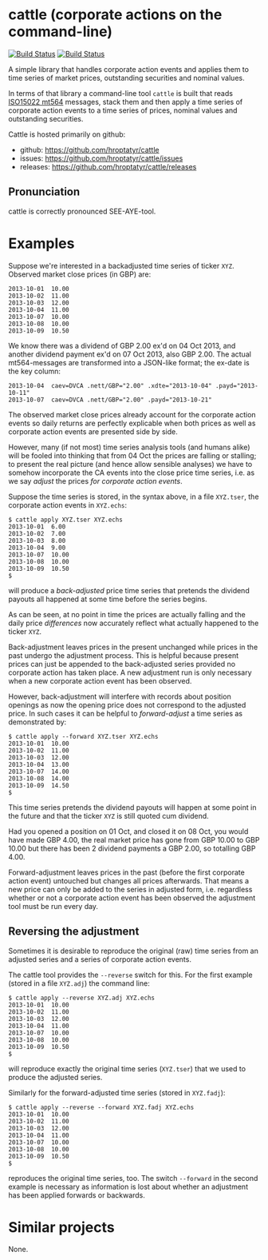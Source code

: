 cattle (corporate actions on the command-line)
==============================================

[![Build Status](https://secure.travis-ci.org/hroptatyr/cattle.png?branch=master)](http://travis-ci.org/hroptatyr/cattle)
[![Build Status](https://drone.io/github.com/hroptatyr/cattle/status.png)](https://drone.io/github.com/hroptatyr/cattle/latest)

A simple library that handles corporate action events and applies them
to time series of market prices, outstanding securities and nominal
values.

In terms of that library a command-line tool `cattle` is built that
reads [ISO15022 mt564][1] messages, stack them and then apply a
time series of corporate action events to a time series of prices, nominal
values and outstanding securities.

Cattle is hosted primarily on github:

+ github: <https://github.com/hroptatyr/cattle>
+ issues: <https://github.com/hroptatyr/cattle/issues>
+ releases: <https://github.com/hroptatyr/cattle/releases>


Pronunciation
-------------
cattle is correctly pronounced SEE-AYE-tool.


Examples
========
Suppose we're interested in a backadjusted time series of ticker `XYZ`.
Observed market close prices (in GBP) are:

    2013-10-01	10.00
    2013-10-02	11.00
    2013-10-03	12.00
    2013-10-04	11.00
    2013-10-07	10.00
    2013-10-08	10.00
    2013-10-09	10.50

We know there was a dividend of GBP 2.00 ex'd on 04 Oct 2013, and
another dividend payment ex'd on 07 Oct 2013, also GBP 2.00.  The actual
mt564-messages are transformed into a JSON-like format; the ex-date is
the key column:

    2013-10-04	caev=DVCA .nett/GBP="2.00" .xdte="2013-10-04" .payd="2013-10-11"
    2013-10-07	caev=DVCA .nett/GBP="2.00" .payd="2013-10-21"

The observed market close prices already account for the corporate
action events so daily returns are perfectly explicable when both prices
as well as corporate action events are presented side by side.

However, many (if not most) time series analysis tools (and humans
alike) will be fooled into thinking that from 04 Oct the prices are
falling or stalling; to present the real picture (and hence allow
sensible analyses) we have to somehow incorporate the CA events into the
close price time series, i.e. as we say *adjust* the prices *for
corporate action events*.

Suppose the time series is stored, in the syntax above, in a file
`XYZ.tser`, the corporate action events in `XYZ.echs`:

    $ cattle apply XYZ.tser XYZ.echs
    2013-10-01	6.00
    2013-10-02	7.00
    2013-10-03	8.00
    2013-10-04	9.00
    2013-10-07	10.00
    2013-10-08	10.00
    2013-10-09	10.50
    $

will produce a *back-adjusted* price time series that pretends the
dividend payouts all happened at some time before the series begins.

As can be seen, at no point in time the prices are actually falling and
the daily price *differences* now accurately reflect what actually
happened to the ticker `XYZ`.

Back-adjustment leaves prices in the present unchanged while prices in
the past undergo the adjustment process.  This is helpful because
present prices can just be appended to the back-adjusted series provided
no corporate action has taken place.  A new adjustment run is only
necessary when a new corporate action event has been observed.

However, back-adjustment will interfere with records about position
openings as now the opening price does not correspond to the adjusted
price.  In such cases it can be helpful to *forward-adjust* a time
series as demonstrated by:

    $ cattle apply --forward XYZ.tser XYZ.echs
    2013-10-01	10.00
    2013-10-02	11.00
    2013-10-03	12.00
    2013-10-04	13.00
    2013-10-07	14.00
    2013-10-08	14.00
    2013-10-09	14.50
    $

This time series pretends the dividend payouts will happen at some point
in the future and that the ticker `XYZ` is still quoted cum dividend.

Had you opened a position on 01 Oct, and closed it on 08 Oct, you would
have made GBP 4.00, the real market price has gone from GBP 10.00 to
GBP 10.00 but there has been 2 dividend payments a GBP 2.00, so
totalling GBP 4.00.

Forward-adjustment leaves prices in the past (before the first corporate
action event) untouched but changes all prices afterwards.  That means a
new price can only be added to the series in adjusted form, i.e.
regardless whether or not a corporate action event has been observed the
adjustment tool must be run every day.


Reversing the adjustment
------------------------
Sometimes it is desirable to reproduce the original (raw) time series
from an adjusted series and a series of corporate action events.

The cattle tool provides the `--reverse` switch for this.  For the first
example (stored in a file `XYZ.adj`) the command line:

    $ cattle apply --reverse XYZ.adj XYZ.echs
    2013-10-01	10.00
    2013-10-02	11.00
    2013-10-03	12.00
    2013-10-04	11.00
    2013-10-07	10.00
    2013-10-08	10.00
    2013-10-09	10.50
    $

will reproduce exactly the original time series (`XYZ.tser`) that we
used to produce the adjusted series.

Similarly for the forward-adjusted time series (stored in `XYZ.fadj`):

    $ cattle apply --reverse --forward XYZ.fadj XYZ.echs
    2013-10-01	10.00
    2013-10-02	11.00
    2013-10-03	12.00
    2013-10-04	11.00
    2013-10-07	10.00
    2013-10-08	10.00
    2013-10-09	10.50
    $

reproduces the original time series, too.  The switch `--forward` in the
second example is necessary as information is lost about whether an
adjustment has been applied forwards or backwards.


Similar projects
================

None.

  [1]: http://www.iso15022.org/uhb/uhb/finmt564.htm


<!--
  Local variables:
  mode: auto-fill
  fill-column: 72
  filladapt-mode: t
  End:
-->
